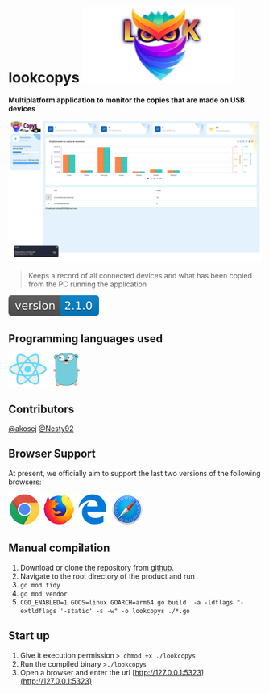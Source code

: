  
# lookcopys ![logo](./frontend/look.png)
**Multiplatform application to monitor the copies that are made on USB devices**

![preview](./frontend/lookcopysapp.png)

>Keeps a record of all connected devices and what has been copied from the PC running the application


![version](./frontend/version1.svg)


## Programming languages used
![react](./frontend/react-go.png)

## Contributors
[@akosej](https://github.com/akosej) [@Nesty92](https://github.com/nesty92)

## Browser Support
At present, we officially aim to support the last two versions of the following browsers:

![react](./frontend/chrome.png)
![react](./frontend/firefox.png)
![react](./frontend/edge.png)
![react](./frontend/safari.png)

## Manual compilation
1. Download or clone the repository from [github](https://github.com/akosej/lookcopys).
2. Navigate to the root  directory of the product and run
3. `go mod tidy`
4. `go mod vendor`
5. `CGO_ENABLED=1 GOOS=linux GOARCH=arm64 go build  -a -ldflags "-extldflags '-static' -s -w" -o lookcopys ./*.go`


## Start up
1. Give it execution permission `> chmod +x ./lookcopys`
2. Run the compiled binary `>./lookcopys`
3. Open a browser and enter the url [http://127.0.0.1:5323](http://127.0.0.1:5323)
